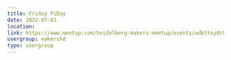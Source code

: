 ```yaml
---
title: Friday PiDay
date: 2022-07-01
location: 
link: https://www.meetup.com/heidelberg-makers-meetup/events/wdbltsydckbcb/
usergroup: makershd
type: usergroup
---
```


